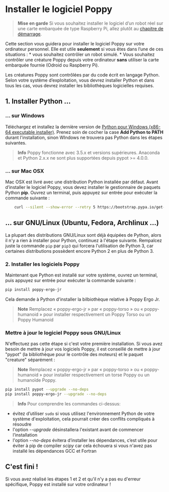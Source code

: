 # Installer le logiciel Poppy

> **Mise en garde** Si vous souhaitez installer le logiciel d’un robot réel sur une carte embarquée de type Raspberry Pi, allez plutôt au [chapitre de démarrage](burn-an-image-file.md).

Cette section vous guidera pour installer le logiciel Poppy sur votre ordinateur personnel. Elle est utile **seulement** si vous êtes dans l’une de ces situations : * vous souhaitez contrôler un robot simulé. * Vous souhaitez contrôler une créature Poppy depuis votre ordinateur **sans** utiliser la carte embarquée fournie (Odroid ou Raspberry Pi).

Les créatures Poppy sont contrôlées par du code écrit en langage Python. Selon votre système d’exploitation, vous devrez installer Python et dans tous les cas, vous devrez installer les bibliothèques logicielles requises. 

## 1. Installer Python ...
### ... sur Windows

Téléchargez et installez la dernière version de [Python pour Windows (x86-64 executable installer)](https://www.python.org/downloads/windows). Prenez soin de cocher la case **Add Python to PATH** durant l'installation, sinon WIndows ne trouvera pas Python dans les étapes suivantes.

> **Info** Poppy fonctionne avec 3.5.x et versions supérieures. Anaconda et Python 2.x.x ne sont plus supportées depuis pypot >= 4.0.0.

### ... sur Mac OSX

Mac OSX est livré avec une distribution Python installée par défaut. Avant d’installer le logiciel Poppy, vous devez installer le gestionnaire de paquets Python **pip**. Ouvrez un terminal, puis appuyez sur entrée pour exécuter la commande suivante :

```bash
    curl --silent --show-error --retry 5 https://bootstrap.pypa.io/get-pip.py | sudo python
```

## ... sur GNU/Linux (Ubuntu, Fedora, Archlinux ...)

La plupart des distributions GNU/Linux sont déjà équipées de Python, alors il n'y a rien à installer pour Python, continuez à l'étape suivante. Rempalcez juste la commande `pip` par `pip3` qui forcera l'utilisation de Python 3, car certaines distributions possèdent encore Python 2 en plus de Python 3.


### 2. Installer les logiciels Poppy 

Maintenant que Python est installé sur votre système, ouvrez un terminal, puis appuyez sur entrée pour exécuter la commande suivante :


```bash
pip install poppy-ergo-jr 
```

Cela demande à Python d'installer la bilbiothèque relative à Poppy Ergo Jr.

> **Note** Remplacez « poppy-ergo-jr » par « poppy-torso » ou « poppy-humanoid » pour installer respectivement un Poppy Torso ou un Poppy Humanoid


### Mettre à jour le logiciel Poppy sous GNU/Linux

N'effectuez pas cette étape si c'est votre première installation. Si vous avez besoin de mettre à jour vos logiciels Poppy, il est conseillé de mettre à jour "pypot" (la bibliothèque pour le contrôle des moteurs) et le paquet "creature" séparément :

> **Note** Remplacez « poppy-ergo-jr » par « poppy-torso » ou « poppy-humanoid » pour installer respectivement un torse Poppy ou un humanoïde Poppy.

```bash
pip install pypot --upgrade --no-deps
pip install poppy-ergo-jr --upgrade --no-deps
```

> **Info** Pour comprendre les commandes ci-dessus:
- évitez d’utiliser `sudo` si vous utilisez l'environnement Python de votre système d'exploitation, cela pourrait créer des conflits compliqués à résoudre
- l'option *--upgrade* désinstallera l'existant avant de commencer l’installation
- l'option *--no-deps* évitera d’installer les dépendances, c’est utile pour éviter à pip de compiler *scipy* car cela échouera si vous n'avez pas installé les dépendances GCC et Fortran

## C'est fini !

Si vous avez réalisé les étapes 1 et 2 et qu'il n'y a pas eu d'erreur spécifique, Poppy est installé sur votre ordinateur !


